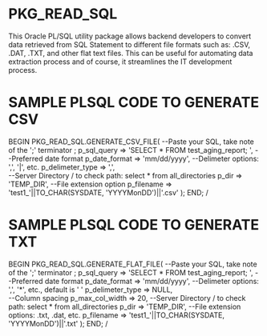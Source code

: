 # PKG_READ_SQL
This Oracle PL/SQL utility package allows backend developers to convert data retrieved from SQL Statement to different file formats such as: .CSV, .DAT, .TXT, and other flat text files. This can be useful for automating data extraction process and of course, it streamlines the IT development process.

# SAMPLE PLSQL CODE TO GENERATE CSV
BEGIN
PKG_READ_SQL.GENERATE_CSV_FILE(
                 --Paste your SQL, take note of the ';' terminator ;
                    p_sql_query      => 'SELECT *
                                         FROM test_aging_report; ', 
                 --Preferred date format
                    p_date_format    => 'mm/dd/yyyy',
                 --Delimeter options: ',', '|', etc.
                    p_delimeter_type => ',',  
                 --Server Directory / to check path: select * from all_directories
                    p_dir            => 'TEMP_DIR', 
                 --File extension option
                    p_filename       => 'test1_'||TO_CHAR(SYSDATE, 'YYYYMonDD')||'.csv' 
                  );
END;
/

# SAMPLE PLSQL CODE TO GENERATE TXT
BEGIN
PKG_READ_SQL.GENERATE_FLAT_FILE(
                 --Paste your SQL, take note of the ';' terminator ;
                    p_sql_query      => 'SELECT *
                                         FROM test_aging_report; ', 
                 --Preferred date format
                    p_date_format    => 'mm/dd/yyyy',
                 --Delimeter options: ',', '*', etc., default is ' ' 
                    p_delimeter_type => NULL,  
                 --Column spacing
                    p_max_col_width  => 20,
                 --Server Directory / to check path: select * from all_directories
                    p_dir            => 'TEMP_DIR', 
                 --File extension options: .txt, .dat, etc.
                    p_filename       => 'test1_'||TO_CHAR(SYSDATE, 'YYYYMonDD')||'.txt' 
                  );
END;
/
